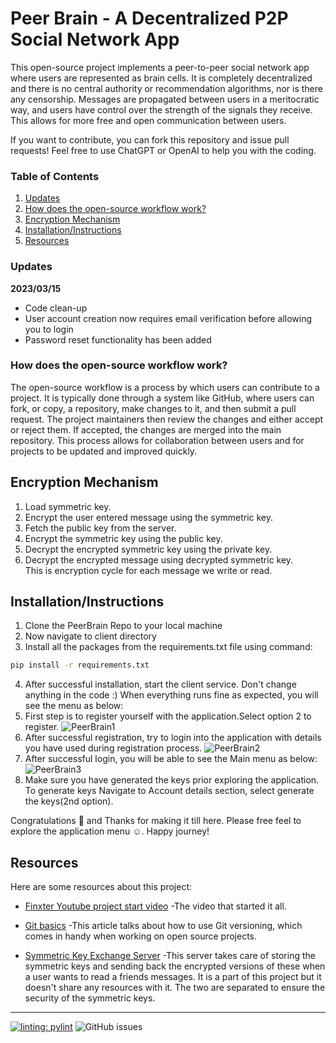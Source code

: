 
# Peer Brain - A Decentralized P2P Social Network App


This open-source project implements a peer-to-peer social network app where users are represented as brain cells. It is completely decentralized and there is no central authority or recommendation algorithms, nor is there any censorship. Messages are propagated between users in a meritocratic way, and users have control over the strength of the signals they receive. This allows for more free and open communication between users.

If you want to contribute, you can fork this repository and issue pull requests! Feel free to use ChatGPT or OpenAI to help you with the coding.

### Table of Contents  
1. [Updates](#Updates)
2. [How does the open-source workflow work?](#how-does-the-open-source-workflow-work)
3. [Encryption Mechanism](#encryption-mechanism)
4. [Installation/Instructions](#installationinstructions)
5. [Resources](#resources) 

### Updates

**2023/03/15**
* Code clean-up
* User account creation now requires email verification before allowing you to login
* Password reset functionality has been added


### How does the open-source workflow work?
The open-source workflow is a process by which users can contribute to a project. It is typically done through a system like GitHub, where users can fork, or copy, a repository, make changes to it, and then submit a pull request. The project maintainers then review the changes and either accept or reject them. If accepted, the changes are merged into the main repository. This process allows for collaboration between users and for projects to be updated and improved quickly.

## Encryption Mechanism
1. Load symmetric key.
2. Encrypt the user entered message using the symmetric key.
3. Fetch the public key from the server.
4. Encrypt the symmetric key using the public key.
5. Decrypt the encrypted symmetric key using the private key.
6. Decrypt the encrypted message using decrypted symmetric key.   
This is encryption cycle for each message we write or read. 

## Installation/Instructions
1. Clone the PeerBrain Repo to your local machine
2. Now navigate to client directory
3. Install all the packages from the requirements.txt file using command:
```bash
pip install -r requirements.txt
```
4. After successful installation, start the client service. Don't change anything in the code :)
When everything runs fine as expected, you will see the menu as below:
5. First step is to register yourself with the application.Select option 2 to register.
![PeerBrain1](https://user-images.githubusercontent.com/8386876/225581439-5ac89a92-eda2-4c85-bfb4-27ff6ab90482.png)
6. After successful registration, try to login into the application with details you have used during registration process.
![PeerBrain2](https://user-images.githubusercontent.com/8386876/225581428-5cc627c1-4625-4ac1-a3dc-64798d9befd8.png)
7. After successful login, you will be able to see the Main menu as below:
![PeerBrain3](https://user-images.githubusercontent.com/8386876/225581434-1d116bf4-953e-4680-80b1-e291a3e9d8ba.png)
8. Make sure you have generated the keys prior exploring the application. To generate keys Navigate to Account details section, select generate the keys(2nd option).

Congratulations :tada: and Thanks for making it till here. Please free feel to explore the application menu :relaxed:. Happy journey!


## Resources
Here are some resources about this project:
* [Finxter Youtube project start video](https://youtu.be/GaQGfzTiHTc)
    -The video that started it all.
    
* [Git basics](https://www.freecodecamp.org/news/learn-the-basics-of-git-in-under-10-minutes-da548267cc91/)
    -This article talks about how to use Git versioning, which comes in handy when working on open source projects.

* [Symmetric Key Exchange Server](https://github.com/shandralor/Symmetric-Key-Exchange)
    -This server takes care of storing the symmetric keys and sending back the encrypted versions of these when a user wants to read a friends messages.
    It is a part of this project but it doesn't share any resources with it. The two are separated to ensure the security of the symmetric keys.


------------------------------------------------------------------------------------------------
[![linting: pylint](https://img.shields.io/badge/linting-pylint-yellowgreen)](https://github.com/PyCQA/pylint)
![GitHub issues](https://img.shields.io/github/issues-raw/shandralor/PeerBrain?style=plastic)
